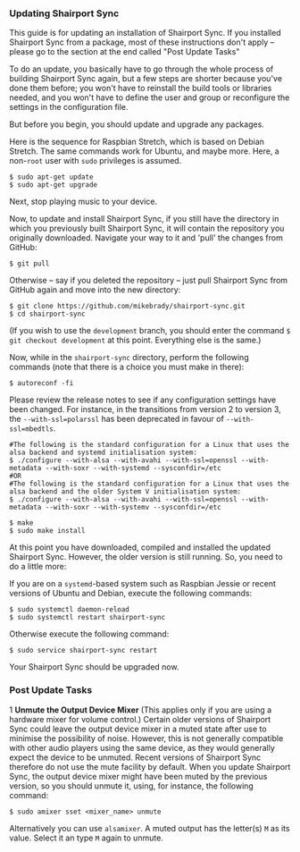 
### Updating Shairport Sync
This guide is for updating an installation of Shairport Sync. If you installed Shairport Sync from a package, most of these instructions don't apply – please go to the section at the end called "Post Update Tasks"

To do an update, you basically have to go through the whole process of building Shairport Sync again,
but a few steps are shorter because you've done them before; you won't have to reinstall the build tools or libraries needed, and you won't have to define the user and group or reconfigure the settings in the configuration file.

But before you begin, you should update and upgrade any packages.

Here is the sequence for Raspbian Stretch, which is based on Debian Stretch. The same commands work for Ubuntu, and maybe more. Here, a non-`root` user with `sudo` privileges is assumed.

```
$ sudo apt-get update
$ sudo apt-get upgrade
```
Next, stop playing music to your device.

Now, to update and install Shairport Sync, if you still have the directory in which you previously built Shairport Sync, it will contain the repository you originally downloaded. Navigate your way to it and 'pull' the changes from GitHub:

```
$ git pull
```
Otherwise – say if you deleted the repository – just pull Shairport Sync from GitHub again and move into the new directory:
```
$ git clone https://github.com/mikebrady/shairport-sync.git
$ cd shairport-sync
```
(If you wish to use the `development` branch, you should enter the command `$ git checkout development` at this point. Everything else is the same.)

Now, while in the `shairport-sync` directory, perform the following commands (note that there is a choice you must make in there):
```
$ autoreconf -fi
```
Please review the release notes to see if any configuration settings have been changed. For instance, in the transitions from version 2 to version 3, the `--with-ssl=polarssl` has been deprecated in favour of `--with-ssl=mbedtls`.
```
#The following is the standard configuration for a Linux that uses the alsa backend and systemd initialisation system:
$ ./configure --with-alsa --with-avahi --with-ssl=openssl --with-metadata --with-soxr --with-systemd --sysconfdir=/etc
#OR
#The following is the standard configuration for a Linux that uses the alsa backend and the older System V initialisation system:
$ ./configure --with-alsa --with-avahi --with-ssl=openssl --with-metadata --with-soxr --with-systemv --sysconfdir=/etc

$ make
$ sudo make install
```
At this point you have downloaded, compiled and installed the updated Shairport Sync. However, the older version is still running. So, you need to do a little more: 

If you are on a `systemd`-based system such as Raspbian Jessie or recent versions of Ubuntu and Debian, execute the following commands:
```
$ sudo systemctl daemon-reload
$ sudo systemctl restart shairport-sync
```
Otherwise execute the following command:
```
$ sudo service shairport-sync restart
```

Your Shairport Sync should be upgraded now. 

### Post Update Tasks
1 **Unmute the Output Device Mixer** (This applies only if you are using a hardware mixer for volume control.) Certain older versions of Shairport Sync could leave the output device mixer in a muted state after use to minimise the possibility of noise. However, this is not generally compatible with other audio players using the same device, as they would generally expect the device to be unmuted. Recent versions of Shairport Sync therefore do not use the mute facility by default. When you update Shairport Sync, the output device mixer might have been muted by the previous version, so you should unmute it, using, for instance, the following command:
```
$ sudo amixer sset <mixer_name> unmute
```
Alternatively you can use `alsamixer`. A muted output has the letter(s) `M` as its value. Select it an type `M` again to unmute. 

